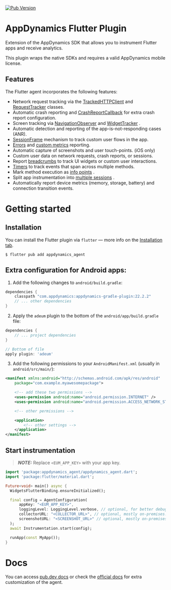 [![Pub Version](https://img.shields.io/pub/v/appdynamics_agent)](https://pub.dev/packages/appdynamics_agent)

# AppDynamics Flutter Plugin

Extension of the AppDynamics SDK that allows you to instrument Flutter apps and receive analytics.

This plugin wraps the native SDKs and requires a valid AppDynamics mobile license.

## Features

The Flutter agent incorporates the following features:

* Network request tracking via
  the [TrackedHTTPClient](https://pub.dev/documentation/appdynamics_agent/latest/appdynamics_agent/TrackedHttpClient-class.html)
  and [RequestTracker](https://pub.dev/documentation/appdynamics_agent/latest/appdynamics_agent/RequestTracker-class.html)
  classes.
* Automatic crash reporting
  and [CrashReportCallback](https://pub.dev/documentation/appdynamics_agent/latest/appdynamics_agent/CrashReportCallback.html)
  for extra crash report configuration.
* Screen tracking
  via [NavigationObserver](https://pub.dev/documentation/appdynamics_agent/latest/appdynamics_agent/NavigationObserver-class.html)
  and [WidgetTracker](https://pub.dev/documentation/appdynamics_agent/latest/appdynamics_agent/WidgetTracker-class.html)
  .
* Automatic detection and reporting of the app-is-not-responding cases (ANR).
* [SessionFrame](https://pub.dev/documentation/appdynamics_agent/latest/appdynamics_agent/SessionFrame-class.html)
  mechanism to track custom user flows in the app.
* [Errors](https://pub.dev/documentation/appdynamics_agent/latest/appdynamics_agent/Instrumentation/errorHandler.html)
  and [custom metrics](https://pub.dev/documentation/appdynamics_agent/latest/appdynamics_agent/Instrumentation/reportMetric.html)
  reporting.
* Automatic capture of screenshots and user touch-points. (iOS only)
* Custom user data on network requests, crash reports, or sessions.
* Report [breadcrumbs](https://pub.dev/documentation/appdynamics_agent/latest/appdynamics_agent/Instrumentation/leaveBreadcrumb.html)
to track UI widgets or custom user interactions.
* [Timers](https://pub.dev/documentation/appdynamics_agent/latest/appdynamics_agent/Instrumentation/startTimer.html)
  to track events that span across multiple methods.
* Mark method execution
  as [info points](https://pub.dev/documentation/appdynamics_agent/latest/appdynamics_agent/Instrumentation/trackCall.html)
  .
* Split app instrumentation
  into [multiple sessions](https://pub.dev/documentation/appdynamics_agent/latest/appdynamics_agent/Instrumentation/startNextSession.html)
  .
* Automatically report device metrics (memory, storage, battery) and connection transition events.

# Getting started

## Installation

You can install the Flutter plugin via `flutter` — more info on
the [Installation tab](https://pub.dev/packages/appdynamics_agent/install).

```
$ flutter pub add appdynamics_agent
```

## Extra configuration for Android apps:

1. Add the following changes to `android/build.gradle`:

```groovy
dependencies {
    classpath "com.appdynamics:appdynamics-gradle-plugin:22.2.2"
    // ... other dependencies
}
```

2. Apply the `adeum` plugin to the bottom of the `android/app/build.gradle` file:

```groovy
dependencies {
    // ... project dependencies
}

// Bottom of file
apply plugin: 'adeum'
```

3. Add the following permissions to your `AndroidManifest.xml` (usually in `android/src/main/`):

```xml
<manifest xmlns:android="http://schemas.android.com/apk/res/android"
    package="com.example.myawesomepackage">

    <!-- add these two permissions -->
    <uses-permission android:name="android.permission.INTERNET" />
    <uses-permission android:name="android.permission.ACCESS_NETWORK_STATE" />

    <!-- other permissions -->

    <application>
        <!-- other settings -->
    </application>
</manifest>
```

## Start instrumentation

> **_NOTE:_** Replace `<EUM_APP_KEY>` with your app key.

```dart
import 'package:appdynamics_agent/appdynamics_agent.dart';
import 'package:flutter/material.dart';

Future<void> main() async {
  WidgetsFlutterBinding.ensureInitialized();

  final config = AgentConfiguration(
      appKey: "<EUM_APP_KEY>",
      loggingLevel: LoggingLevel.verbose, // optional, for better debugging.
      collectorURL: "<COLLECTOR_URL>", // optional, mostly on-premises. 
      screenshotURL: "<SCREENSHOT_URL>" // optional, mostly on-premises.
  );
  await Instrumentation.start(config);

  runApp(const MyApp());
}
 ```

# Docs

You can access [pub.dev docs](https://pub.dev/documentation/appdynamics_agent/latest/) or check
the [official docs](https://docs.appdynamics.com/22.3/en/end-user-monitoring/mobile-real-user-monitoring/instrument-flutter-applications/customize-the-flutter-instrumentation)
for extra customization of the agent.
